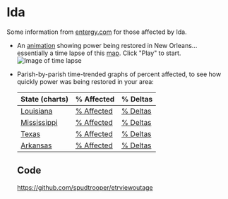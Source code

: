 # Ida

Some information from [entergy.com](https://www.entergy.com/) for those affected by Ida.

* An [animation](html/animate.html#autoplay=1&speed=100) showing power being restored in
  New Orleans... essentially a time lapse of this
  [map](https://www.etrviewoutage.com/map?state=nola&_ga=2.56165483.1161628684.1630324617-313625520.1630324617). Click
  "Play" to start.
  ![Image of time lapse](time-lapse.gif)
  
* Parish-by-parish time-trended graphs of percent affected, to see how quickly power was being restored in your area:

  | State (charts)                 | % Affected                                                | % Deltas                                             |
  | ------------------------------ | --------------------------------------------------------- | ---------------------------------------------------- |
  | [Louisiana](html/history/L/)   | [% Affected](html/history/L/percent_affected_bydate.html) | [% Deltas](html/history/L/percent_delta_bydate.html) |
  | [Mississippi](html/history/M/) | [% Affected](html/history/M/percent_affected_bydate.html) | [% Deltas](html/history/M/percent_delta_bydate.html) |
  | [Texas](html/history/T/)       | [% Affected](html/history/T/percent_affected_bydate.html) | [% Deltas](html/history/T/percent_delta_bydate.html) |
  | [Arkansas](html/history/A/)    | [% Affected](html/history/A/percent_affected_bydate.html) | [% Deltas](html/history/A/percent_delta_bydate.html) |


  ## Code

  https://github.com/spudtrooper/etrviewoutage